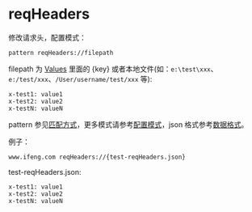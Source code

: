 # reqHeaders

修改请求头，配置模式：

	pattern reqHeaders://filepath

filepath 为 [Values](http://local.whistlejs.com/#values) 里面的 {key} 或者本地文件(如：`e:\test\xxx`、`e:/test/xxx`、`/User/username/test/xxx` 等):

	x-test1: value1
	x-test2: value2
	x-testN: valueN

pattern 参见[匹配方式](../pattern.html)，更多模式请参考[配置模式](../mode.html)，json 格式参考[数据格式](../data.html)。

例子：

	www.ifeng.com reqHeaders://{test-reqHeaders.json}


test-reqHeaders.json:

	x-test1: value1
	x-test2: value2
	x-testN: valueN
